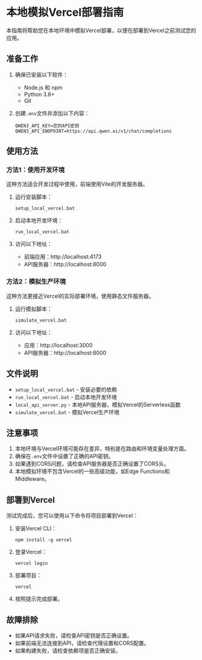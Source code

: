 # 本地模拟Vercel部署指南

本指南将帮助您在本地环境中模拟Vercel部署，以便在部署到Vercel之前测试您的应用。

## 准备工作

1. 确保已安装以下软件：
   - Node.js 和 npm
   - Python 3.8+
   - Git

2. 创建`.env`文件并添加以下内容：
   ```
   QWEN3_API_KEY=您的API密钥
   QWEN3_API_ENDPOINT=https://api.qwen.ai/v1/chat/completions
   ```

## 使用方法

### 方法1：使用开发环境

这种方法适合开发过程中使用，前端使用Vite的开发服务器。

1. 运行安装脚本：
   ```
   setup_local_vercel.bat
   ```

2. 启动本地开发环境：
   ```
   run_local_vercel.bat
   ```

3. 访问以下地址：
   - 前端应用：http://localhost:4173
   - API服务器：http://localhost:8000

### 方法2：模拟生产环境

这种方法更接近Vercel的实际部署环境，使用静态文件服务器。

1. 运行模拟脚本：
   ```
   simulate_vercel.bat
   ```

2. 访问以下地址：
   - 应用：http://localhost:3000
   - API服务器：http://localhost:8000

## 文件说明

- `setup_local_vercel.bat` - 安装必要的依赖
- `run_local_vercel.bat` - 启动本地开发环境
- `local_api_server.py` - 本地API服务器，模拟Vercel的Serverless函数
- `simulate_vercel.bat` - 模拟Vercel生产环境

## 注意事项

1. 本地环境与Vercel环境可能存在差异，特别是在路由和环境变量处理方面。
2. 确保在`.env`文件中设置了正确的API密钥。
3. 如果遇到CORS问题，请检查API服务器是否正确设置了CORS头。
4. 本地模拟环境不包含Vercel的一些高级功能，如Edge Functions和Middleware。

## 部署到Vercel

测试完成后，您可以使用以下命令将项目部署到Vercel：

1. 安装Vercel CLI：
   ```
   npm install -g vercel
   ```

2. 登录Vercel：
   ```
   vercel login
   ```

3. 部署项目：
   ```
   vercel
   ```

4. 按照提示完成部署。

## 故障排除

- 如果API请求失败，请检查API密钥是否正确设置。
- 如果前端无法连接到API，请检查代理设置和CORS配置。
- 如果构建失败，请检查依赖项是否正确安装。
